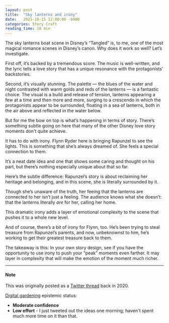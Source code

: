 ```yaml
---
layout: post
title:  "Sky lanterns and irony"
date:   2021-10-15 12:00:00 -0400
categories: Story Craft 
reading_time: 10 min
---
```


<p class="dropCap">The sky lanterns boat scene in Disney’s “Tangled” is, to me, one of the most magical romance scenes in Disney’s canon. Why does it work so well? Let’s investigate.</p>

First off, it’s backed by a tremendous score. The music is well-written, and the lyric tells a love story that has a unique resonance with the protagonists’ backstories.

Second, it’s visually stunning. The palette — the blues of the water and night contrasted with warm golds and reds of the lanterns — is a fantastic choice. The visual is a build and release of tension, lanterns appearing a few at a time and then more and more, surging to a crescendo in which the protagonists appear to be surrounded, floating in a sea of lanterns, both in the air above and reflected in the water below.

But for me the bow on top is what’s happening in terms of story. There’s something subtle going on here that many of the other Disney love story moments don't quite achieve.

It has to do with irony. Flynn Ryder here is bringing Rapunzel to see the lights. This is something that she’s always dreamed of. She feels a special connection to them.

It’s a neat date idea and one that shows some caring and thought on his part, but there’s nothing especially unique about that so far.

Here’s the subtle difference: Rapunzel’s story is about reclaiming her heritage and belonging, and in this scene, she is literally surrounded by it.

Though she‘s unaware of the truth, her feeing that the lanterns are connected to her isn’t just a feeling. The audience knows what she doesn’t: that the lanterns literally *are* for her, calling her home.

This dramatic irony adds a layer of emotional complexity to the scene that pushes it to a whole new level.

And of course, there’s a bit of irony for Flynn, too. He’s been trying to steal treasure from Rapunzel’s parents, and now, unbeknownst to him, he’s working to get their greatest treasure back to them.

The takeaway is this: In your own story design, see if you have the opportunity to use irony to push your “peak” moments even farther. It may layer in complexity that will make the emotion of the moment much richer.

---

#### Note

This was originally posted as a [Twitter thread](https://twitter.com/natelistrom/status/1296426540830527495) back in 2020.

[Digital gardening](https://maggieappleton.com/garden-history) epistemic status:

- <strong>Moderate confidence</strong>
- <strong>Low effort</strong> - I just tweeted out the ideas one morning; haven't spent much more time on it than that.